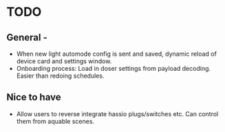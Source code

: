 # TODO

## General -

- When new light automode config is sent and saved, dynamic reload of device card and settings window.
- Onboarding process: Load in doser settings from payload decoding. Easier than redoing schedules.

## Nice to have

- Allow users to reverse integrate hassio plugs/switches etc. Can control them from aquable scenes.
